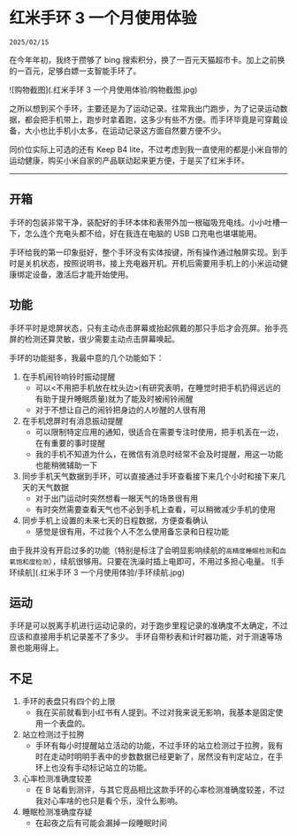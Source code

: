 # 红米手环 3 一个月使用体验

``2025/02/15``

在今年年初，我终于攒够了 bing 搜索积分，换了一百元天猫超市卡。加上之前换的一百元，足够白嫖一支智能手环了。

![购物截图](.红米手环 3 一个月使用体验/购物截图.jpg)

之所以想到买个手环，主要还是为了运动记录。往常我出门跑步，为了记录运动数据，都会把手机带上，跑步时拿着跑，这多少有些不方便。而手环毕竟是可穿戴设备，大小也比手机小太多，在运动记录这方面自然要方便不少。

同价位实际上可选的还有 Keep B4 lite，不过考虑到我一直使用的都是小米自带的运动健康，购买小米自家的产品联动起来更方便，于是买了红米手环。

- - -

## 开箱

手环的包装非常干净，装配好的手环本体和表带外加一根磁吸充电线。小小吐槽一下，怎么连个充电头都不给，好在我连在电脑的 USB 口充电也堪堪能用。

手环给我的第一印象挺好，整个手环没有实体按键，所有操作通过触屏实现。到手时是关机状态，按照说明书，接上充电器开机。开机后需要用手机上的小米运动健康绑定设备，激活后才能开始使用。

## 功能

手环平时是熄屏状态，只有主动点击屏幕或抬起佩戴的那只手后才会亮屏。抬手亮屏的检测还算灵敏，很少需要主动点击屏幕唤起。

手环的功能挺多，我最中意的几个功能如下：
1. 在手机闹铃响铃时振动提醒
   - 可以<不用把手机放在枕头边>(有研究表明，在睡觉时把手机扔得远远的有助于提升睡眠质量)就为了能及时被闹铃闹醒
   - 对于不想让自己的闹铃把身边的人吵醒的人很有用
2. 在手机熄屏时有消息振动提醒
   - 可以限制特定应用的通知，很适合在需要专注时使用，把手机丢在一边，在有重要的事时提醒
   - 我的手机不知道为什么，在微信有消息时经常不会及时提醒，用这一功能也能稍微辅助一下
3. 同步手机天气数据到手环，可以直接通过手环查看接下来几个小时和接下来几天的天气数据
   - 对于出门运动时突然想看一眼天气的场景很有用
   - 有时突然需要查看天气也不必到手机上查看，可以稍微减少手机的使用
4. 同步手机上设置的未来七天的日程数据，方便查看确认
   - 感觉是很有用，不过我个人不怎么使用备忘录和日程功能

由于我并没有开启过多的功能（特别是标注了会明显影响续航的``高精度睡眠检测``和``血氧饱和度检测``），续航很够用。只要在洗澡时插上电即可，不用过多担心电量。
![手环续航](.红米手环 3 一个月使用体验/手环续航.jpg)

## 运动

手环是可以脱离手机进行运动记录的，对于跑步里程记录的准确度不太确定，不过应该和直接用手机记录差不了多少。
手环自带秒表和计时器功能，对于测速等场景也能用得上。

## 不足

1. 手环的表盘只有四个的上限
   - 我在买前就看到小红书有人提到。不过对我来说无影响，我基本是固定使用一个表盘的。
2. 站立检测过于拉胯
   - 手环有每小时提醒站立活动的功能，不过手环的站立检测过于拉胯，我有时在走动时明明手表中的步数数据已经更新了，居然没有判定站立，在手环上也没有手动标记站立的功能。
3. 心率检测准确度较差
   - 在 B 站看到测评，与其它竞品相比这款手环的心率检测准确度较差，不过我对心率啥的也只是看个乐，没什么影响。
4. 睡眠检测准确度存疑
   - 在起夜之后有可能会漏掉一段睡眠时间

